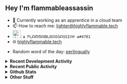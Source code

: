 ## Hey I'm flammableassassin

- 🔭 Currently working as an apprentice in a cloud team  
- 📫 How to reach me: [lighter@highlyflammable.tech](mailto:lighter@highlyflammable.tech?subject=Hello)
- <img src="https://discord.com/assets/2c21aeda16de354ba5334551a883b481.png" alt="drawing" width="25"/>: `♛ ᖴᒪᗩᙏᙏᗩᙖᒪᙓᗩSSᗩSSIᑎ® ♛#4701`
- 🌐 [highlyflammable.tech](https://highlyflammable.tech)

<!--START_SECTION:randomWord-->
- Random word of the day: [perlingually](https://www.wordnik.com/words/perlingually)
<!--END_SECTION:randomWord-->

<details>
  <summary><b>Recent Development Activity</b></summary>
  
  <!--START_SECTION:waka-->

```text
Python       14 hrs 44 mins  ██████████████▒░░░░░░░░░░   57.22 %
YAML         4 hrs 10 mins   ████░░░░░░░░░░░░░░░░░░░░░   16.20 %
TypeScript   4 hrs           ████░░░░░░░░░░░░░░░░░░░░░   15.55 %
Docker       1 hr 45 mins    █▓░░░░░░░░░░░░░░░░░░░░░░░   06.82 %
Other        21 mins         ▒░░░░░░░░░░░░░░░░░░░░░░░░   01.37 %
```

<!--END_SECTION:waka-->

</details>

<details>
  <summary><b>Recent Public Activity</b></summary>
    <br>

  <!--START_SECTION:activity-->
1. ❗️ Closed issue [#62](https://github.com/flamableassassin/status/issues/62) in [flamableassassin/status](https://github.com/flamableassassin/status)
2. 🗣 Commented on [#62](https://github.com/flamableassassin/status/issues/62) in [flamableassassin/status](https://github.com/flamableassassin/status)
3. ❗️ Opened issue [#62](https://github.com/flamableassassin/status/issues/62) in [flamableassassin/status](https://github.com/flamableassassin/status)
4. ❗️ Closed issue [#61](https://github.com/flamableassassin/status/issues/61) in [flamableassassin/status](https://github.com/flamableassassin/status)
5. 🗣 Commented on [#61](https://github.com/flamableassassin/status/issues/61) in [flamableassassin/status](https://github.com/flamableassassin/status)
  <!--END_SECTION:activity-->

</details>

<details>
  <summary><b>Github Stats</b></summary>
    <br>
    <p align="center">
      <img width="48%" src="https://github-readme-stats.vercel.app/api?username=flamableassassin&count_private=true&show_icons=true&theme=radical"/>
      <img width="48%" src="https://github-readme-streak-stats.herokuapp.com?user=flamableassassin&theme=neon-dark"/>
    </p>
  
</details>

<details>
  <summary><b>Other Stuff</b></summary>
  <br>
<a href="https://www.abuseipdb.com/user/67633" title="AbuseIPDB" alt="AbuseIPDB Contributor Badge">
	<img src="https://www.abuseipdb.com/contributor/67633.svg" style="width: 180px;">
</a>
  
</details>
